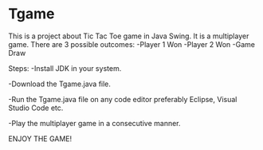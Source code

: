 # Tgame

This is a project about Tic Tac Toe game in Java Swing.
It is a multiplayer game.
There are 3 possible outcomes:
-Player 1 Won
-Player 2 Won
-Game Draw

Steps:
-Install JDK in your system.

-Download the Tgame.java file.

-Run the Tgame.java file on any code editor preferably Eclipse, Visual Studio Code etc.

-Play the multiplayer game in a consecutive manner.

ENJOY THE GAME!
